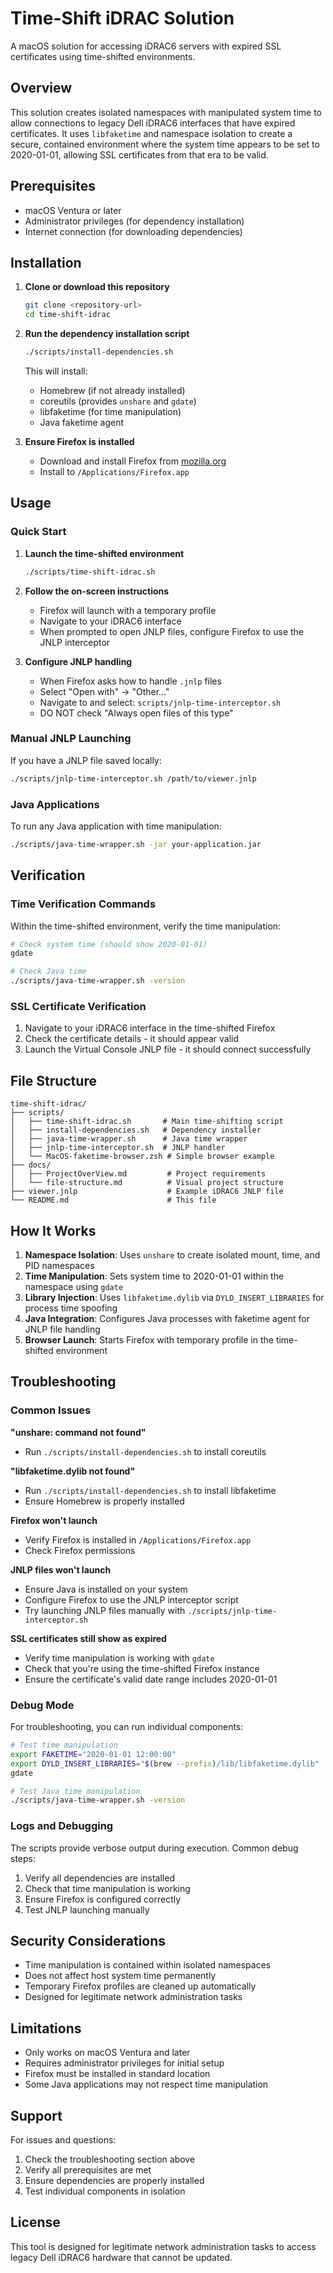 # Time-Shift iDRAC Solution

A macOS solution for accessing iDRAC6 servers with expired SSL certificates using time-shifted environments.

## Overview

This solution creates isolated namespaces with manipulated system time to allow connections to legacy Dell iDRAC6 interfaces that have expired certificates. It uses `libfaketime` and namespace isolation to create a secure, contained environment where the system time appears to be set to 2020-01-01, allowing SSL certificates from that era to be valid.

## Prerequisites

- macOS Ventura or later
- Administrator privileges (for dependency installation)
- Internet connection (for downloading dependencies)

## Installation

1. **Clone or download this repository**
   ```bash
   git clone <repository-url>
   cd time-shift-idrac
   ```

2. **Run the dependency installation script**
   ```bash
   ./scripts/install-dependencies.sh
   ```

   This will install:
   - Homebrew (if not already installed)
   - coreutils (provides `unshare` and `gdate`)
   - libfaketime (for time manipulation)
   - Java faketime agent

3. **Ensure Firefox is installed**
   - Download and install Firefox from [mozilla.org](https://www.mozilla.org/firefox/)
   - Install to `/Applications/Firefox.app`

## Usage

### Quick Start

1. **Launch the time-shifted environment**
   ```bash
   ./scripts/time-shift-idrac.sh
   ```

2. **Follow the on-screen instructions**
   - Firefox will launch with a temporary profile
   - Navigate to your iDRAC6 interface
   - When prompted to open JNLP files, configure Firefox to use the JNLP interceptor

3. **Configure JNLP handling**
   - When Firefox asks how to handle `.jnlp` files
   - Select "Open with" → "Other..."
   - Navigate to and select: `scripts/jnlp-time-interceptor.sh`
   - DO NOT check "Always open files of this type"

### Manual JNLP Launching

If you have a JNLP file saved locally:

```bash
./scripts/jnlp-time-interceptor.sh /path/to/viewer.jnlp
```

### Java Applications

To run any Java application with time manipulation:

```bash
./scripts/java-time-wrapper.sh -jar your-application.jar
```

## Verification

### Time Verification Commands

Within the time-shifted environment, verify the time manipulation:

```bash
# Check system time (should show 2020-01-01)
gdate

# Check Java time
./scripts/java-time-wrapper.sh -version
```

### SSL Certificate Verification

1. Navigate to your iDRAC6 interface in the time-shifted Firefox
2. Check the certificate details - it should appear valid
3. Launch the Virtual Console JNLP file - it should connect successfully

## File Structure

```
time-shift-idrac/
├── scripts/
│   ├── time-shift-idrac.sh       # Main time-shifting script
│   ├── install-dependencies.sh   # Dependency installer
│   ├── java-time-wrapper.sh      # Java time wrapper
│   ├── jnlp-time-interceptor.sh  # JNLP handler
│   └── MacOS-faketime-browser.zsh # Simple browser example
├── docs/
│   ├── ProjectOverView.md         # Project requirements
│   └── file-structure.md          # Visual project structure
├── viewer.jnlp                    # Example iDRAC6 JNLP file
└── README.md                      # This file
```

## How It Works

1. **Namespace Isolation**: Uses `unshare` to create isolated mount, time, and PID namespaces
2. **Time Manipulation**: Sets system time to 2020-01-01 within the namespace using `gdate`
3. **Library Injection**: Uses `libfaketime.dylib` via `DYLD_INSERT_LIBRARIES` for process time spoofing
4. **Java Integration**: Configures Java processes with faketime agent for JNLP file handling
5. **Browser Launch**: Starts Firefox with temporary profile in the time-shifted environment

## Troubleshooting

### Common Issues

**"unshare: command not found"**
- Run `./scripts/install-dependencies.sh` to install coreutils

**"libfaketime.dylib not found"**
- Run `./scripts/install-dependencies.sh` to install libfaketime
- Ensure Homebrew is properly installed

**Firefox won't launch**
- Verify Firefox is installed in `/Applications/Firefox.app`
- Check Firefox permissions

**JNLP files won't launch**
- Ensure Java is installed on your system
- Configure Firefox to use the JNLP interceptor script
- Try launching JNLP files manually with `./scripts/jnlp-time-interceptor.sh`

**SSL certificates still show as expired**
- Verify time manipulation is working with `gdate`
- Check that you're using the time-shifted Firefox instance
- Ensure the certificate's valid date range includes 2020-01-01

### Debug Mode

For troubleshooting, you can run individual components:

```bash
# Test time manipulation
export FAKETIME="2020-01-01 12:00:00"
export DYLD_INSERT_LIBRARIES="$(brew --prefix)/lib/libfaketime.dylib"
gdate

# Test Java time manipulation
./scripts/java-time-wrapper.sh -version
```

### Logs and Debugging

The scripts provide verbose output during execution. Common debug steps:

1. Verify all dependencies are installed
2. Check that time manipulation is working
3. Ensure Firefox is configured correctly
4. Test JNLP launching manually

## Security Considerations

- Time manipulation is contained within isolated namespaces
- Does not affect host system time permanently
- Temporary Firefox profiles are cleaned up automatically
- Designed for legitimate network administration tasks

## Limitations

- Only works on macOS Ventura and later
- Requires administrator privileges for initial setup
- Firefox must be installed in standard location
- Some Java applications may not respect time manipulation

## Support

For issues and questions:

1. Check the troubleshooting section above
2. Verify all prerequisites are met
3. Ensure dependencies are properly installed
4. Test individual components in isolation

## License

This tool is designed for legitimate network administration tasks to access legacy Dell iDRAC6 hardware that cannot be updated.